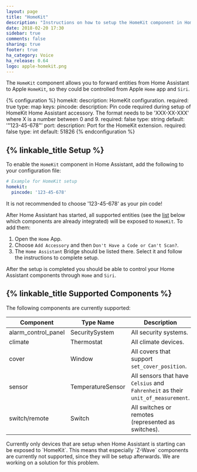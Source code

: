 ```yaml
---
layout: page
title: "HomeKit"
description: "Instructions on how to setup the HomeKit component in Home Assistant."
date: 2018-02-20 17:30
sidebar: true
comments: false
sharing: true
footer: true
ha_category: Voice
ha_release: 0.64
logo: apple-homekit.png
---
```


The `HomeKit` component allows you to forward entities from Home Assistant to Apple `HomeKit`, so they could be controlled from Apple `Home` app and `Siri`.

{% configuration %}
  homekit:
    description: HomeKit configuration.
    required: true
    type: map
    keys:
      pincode:
        description: Pin code required during setup of HomeKit Home Assistant accessory. The format needs to be 'XXX-XX-XXX' where X is a number between 0 and 9.
        required: false
        type: string
        default: '"123-45-678"'
      port:
        description: Port for the HomeKit extension.
        required: false
        type: int
        default: 51826
{% endconfiguration %}

## {% linkable_title Setup %}

To enable the `HomeKit` component in Home Assistant, add the following to your configuration file:

```yaml
# Example for HomeKit setup
homekit:
  pincode: '123-45-678'
```

<p class='note'>It is not recommended to choose '123-45-678' as your pin code!</p>

After Home Assistant has started, all supported entities (see the [list](#supported-components) below which components are already integrated) will be exposed to `HomeKit`. To add them:
1. Open the `Home` App.
2. Choose `Add Accessory` and then `Don't Have a Code or Can't Scan?`.
3. The `Home Assistant` Bridge should be listed there. Select it and follow the instructions to complete setup.

After the setup is completed you should be able to control your Home Assistant components through `Home` and `Siri`.

## {% linkable_title Supported Components %}

The following components are currently supported:

| Component | Type Name | Description |
| --------- | --------- | ----------- |
| alarm_control_panel | SecuritySystem | All security systems. |
| climate | Thermostat | All climate devices. |
| cover | Window | All covers that support `set_cover_position`. |
| sensor | TemperatureSensor | All sensors that have `Celsius` and `Fahrenheit` as their `unit_of_measurement`. |
| switch/remote | Switch | All switches or remotes (represented as switches). |

<p class='note'>Currently only devices that are setup when Home Assistant is starting can be exposed to `HomeKit`. This means that especially `Z-Wave` components are currently not supported, since they will be setup afterwards. We are working on a solution for this problem.</p>
